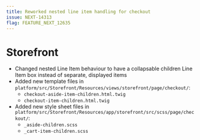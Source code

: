 ```yaml
---
title: Reworked nested line item handling for checkout
issue: NEXT-14313
flag: FEATURE_NEXT_12635
---
```

# Storefront
*  Changed nested Line Item behaviour to have a collapsable children Line Item box instead of separate, displayed items 
*  Added new template files in `platform/src/Storefront/Resources/views/storefront/page/checkout/`:
    * `checkout-aside-item-children.html.twig`
    * `checkout-item-children.html.twig`
*  Added new style sheet files in `platform/src/Storefront/Resources/app/storefront/src/scss/page/checkout/`:
    * `_aside-children.scss`
    * `_cart-item-children.scss`